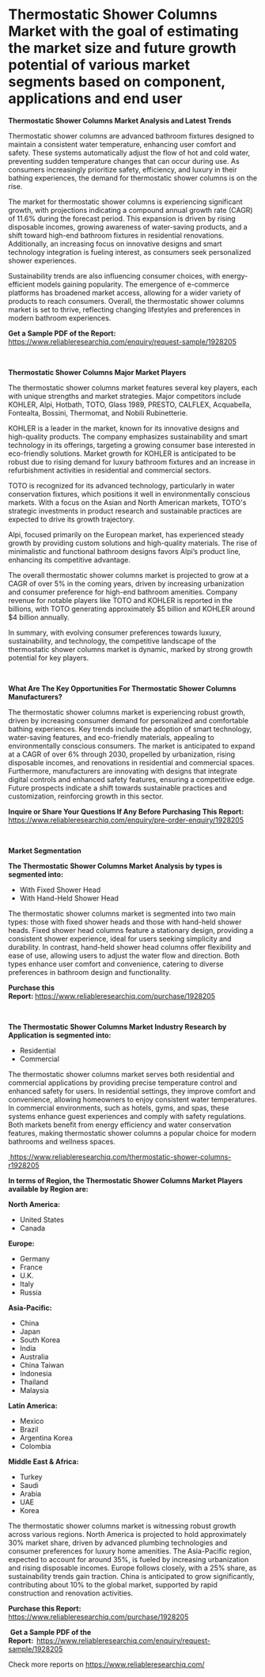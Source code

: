 <p><h1>Thermostatic Shower Columns Market with the goal of estimating the market size and future growth potential of various market segments based on component, applications and end user</h1></p><p><strong>Thermostatic Shower Columns Market Analysis and Latest Trends</strong></p>
<p><p>Thermostatic shower columns are advanced bathroom fixtures designed to maintain a consistent water temperature, enhancing user comfort and safety. These systems automatically adjust the flow of hot and cold water, preventing sudden temperature changes that can occur during use. As consumers increasingly prioritize safety, efficiency, and luxury in their bathing experiences, the demand for thermostatic shower columns is on the rise.</p><p>The market for thermostatic shower columns is experiencing significant growth, with projections indicating a compound annual growth rate (CAGR) of 11.6% during the forecast period. This expansion is driven by rising disposable incomes, growing awareness of water-saving products, and a shift toward high-end bathroom fixtures in residential renovations. Additionally, an increasing focus on innovative designs and smart technology integration is fueling interest, as consumers seek personalized shower experiences.</p><p>Sustainability trends are also influencing consumer choices, with energy-efficient models gaining popularity. The emergence of e-commerce platforms has broadened market access, allowing for a wider variety of products to reach consumers. Overall, the thermostatic shower columns market is set to thrive, reflecting changing lifestyles and preferences in modern bathroom experiences.</p></p>
<p><strong>Get a Sample PDF of the Report:&nbsp;</strong> <a href="https://www.reliableresearchiq.com/enquiry/request-sample/1928205?utm_campaign=2760&utm_medium=2&utm_source=Github&utm_content=ia&utm_term=29032025&utm_id=thermostatic-shower-columns">https://www.reliableresearchiq.com/enquiry/request-sample/1928205</a></p>
<p>&nbsp;</p>
<p><strong>Thermostatic Shower Columns Major Market Players</strong></p>
<p><p>The thermostatic shower columns market features several key players, each with unique strengths and market strategies. Major competitors include KOHLER, Alpi, Hotbath, TOTO, Glass 1989, PRESTO, CALFLEX, Acquabella, Fontealta, Bossini, Thermomat, and Nobili Rubinetterie. </p><p>KOHLER is a leader in the market, known for its innovative designs and high-quality products. The company emphasizes sustainability and smart technology in its offerings, targeting a growing consumer base interested in eco-friendly solutions. Market growth for KOHLER is anticipated to be robust due to rising demand for luxury bathroom fixtures and an increase in refurbishment activities in residential and commercial sectors.</p><p>TOTO is recognized for its advanced technology, particularly in water conservation fixtures, which positions it well in environmentally conscious markets. With a focus on the Asian and North American markets, TOTO's strategic investments in product research and sustainable practices are expected to drive its growth trajectory.</p><p>Alpi, focused primarily on the European market, has experienced steady growth by providing custom solutions and high-quality materials. The rise of minimalistic and functional bathroom designs favors Alpi’s product line, enhancing its competitive advantage.</p><p>The overall thermostatic shower columns market is projected to grow at a CAGR of over 5% in the coming years, driven by increasing urbanization and consumer preference for high-end bathroom amenities. Company revenue for notable players like TOTO and KOHLER is reported in the billions, with TOTO generating approximately $5 billion and KOHLER around $4 billion annually. </p><p>In summary, with evolving consumer preferences towards luxury, sustainability, and technology, the competitive landscape of the thermostatic shower columns market is dynamic, marked by strong growth potential for key players.</p></p>
<p>&nbsp;</p>
<p><strong>What Are The Key Opportunities For Thermostatic Shower Columns Manufacturers?</strong></p>
<p><p>The thermostatic shower columns market is experiencing robust growth, driven by increasing consumer demand for personalized and comfortable bathing experiences. Key trends include the adoption of smart technology, water-saving features, and eco-friendly materials, appealing to environmentally conscious consumers. The market is anticipated to expand at a CAGR of over 6% through 2030, propelled by urbanization, rising disposable incomes, and renovations in residential and commercial spaces. Furthermore, manufacturers are innovating with designs that integrate digital controls and enhanced safety features, ensuring a competitive edge. Future prospects indicate a shift towards sustainable practices and customization, reinforcing growth in this sector.</p></p>
<p><strong>Inquire or Share Your Questions If Any Before Purchasing This Report:</strong> <a href="https://www.reliableresearchiq.com/enquiry/pre-order-enquiry/1928205?utm_campaign=2760&utm_medium=2&utm_source=Github&utm_content=ia&utm_term=29032025&utm_id=thermostatic-shower-columns">https://www.reliableresearchiq.com/enquiry/pre-order-enquiry/1928205</a></p>
<p>&nbsp;</p>
<p><strong>Market Segmentation</strong></p>
<p><strong>The Thermostatic Shower Columns Market Analysis by types is segmented into:</strong></p>
<p><ul><li>With Fixed Shower Head</li><li>With Hand-Held Shower Head</li></ul></p>
<p><p>The thermostatic shower columns market is segmented into two main types: those with fixed shower heads and those with hand-held shower heads. Fixed shower head columns feature a stationary design, providing a consistent shower experience, ideal for users seeking simplicity and durability. In contrast, hand-held shower head columns offer flexibility and ease of use, allowing users to adjust the water flow and direction. Both types enhance user comfort and convenience, catering to diverse preferences in bathroom design and functionality.</p></p>
<p><strong>Purchase this Report:&nbsp;</strong><a href="https://www.reliableresearchiq.com/purchase/1928205?utm_campaign=2760&utm_medium=2&utm_source=Github&utm_content=ia&utm_term=29032025&utm_id=thermostatic-shower-columns">https://www.reliableresearchiq.com/purchase/1928205</a></p>
<p>&nbsp;</p>
<p><strong>The Thermostatic Shower Columns Market Industry Research by Application is segmented into:</strong></p>
<p><ul><li>Residential</li><li>Commercial</li></ul></p>
<p><p>The thermostatic shower columns market serves both residential and commercial applications by providing precise temperature control and enhanced safety for users. In residential settings, they improve comfort and convenience, allowing homeowners to enjoy consistent water temperatures. In commercial environments, such as hotels, gyms, and spas, these systems enhance guest experiences and comply with safety regulations. Both markets benefit from energy efficiency and water conservation features, making thermostatic shower columns a popular choice for modern bathrooms and wellness spaces.</p></p>
<p><a href="https://www.reliableresearchiq.com/thermostatic-shower-columns-r1928205?utm_campaign=2760&utm_medium=2&utm_source=Github&utm_content=ia&utm_term=29032025&utm_id=thermostatic-shower-columns">&nbsp;https://www.reliableresearchiq.com/thermostatic-shower-columns-r1928205</a></p>
<p><strong>In terms of Region, the Thermostatic Shower Columns Market Players available by Region are:</strong></p>
<p>
    <p> <strong> North America: </strong>
        <ul>
            <li>United States</li>
            <li>Canada</li>
        </ul>
        </p> 
    <p> <strong> Europe: </strong>
        <ul>
            <li>Germany</li>
            <li>France</li>
            <li>U.K.</li>
            <li>Italy</li>
            <li>Russia</li>
        </ul>
        </p> 
    <p> <strong> Asia-Pacific: </strong>
        <ul>
            <li>China</li>
            <li>Japan</li>
            <li>South Korea</li>
            <li>India</li>
            <li>Australia</li>
            <li>China Taiwan</li>
            <li>Indonesia</li>
            <li>Thailand</li>
            <li>Malaysia</li>
        </ul>
        </p> 
    <p> <strong> Latin America: </strong>
        <ul>
            <li>Mexico</li>
            <li>Brazil</li>
            <li>Argentina Korea</li>
            <li>Colombia</li>
        </ul>
        </p> 
    <p> <strong> Middle East & Africa: </strong>
        <ul>
            <li>Turkey</li>
            <li>Saudi</li>
            <li>Arabia</li>
            <li>UAE</li>
            <li>Korea</li>
        </ul>
    </p>
    </p>
<p><p>The thermostatic shower columns market is witnessing robust growth across various regions. North America is projected to hold approximately 30% market share, driven by advanced plumbing technologies and consumer preferences for luxury home amenities. The Asia-Pacific region, expected to account for around 35%, is fueled by increasing urbanization and rising disposable incomes. Europe follows closely, with a 25% share, as sustainability trends gain traction. China is anticipated to grow significantly, contributing about 10% to the global market, supported by rapid construction and renovation activities.</p></p>
<p><strong>Purchase this Report: </strong><a href="https://www.reliableresearchiq.com/purchase/1928205?utm_campaign=2760&utm_medium=2&utm_source=Github&utm_content=ia&utm_term=29032025&utm_id=thermostatic-shower-columns">https://www.reliableresearchiq.com/purchase/1928205</a></p>
<p>&nbsp;<strong>Get a Sample PDF of the Report:&nbsp;&nbsp;</strong><a href="https://www.reliableresearchiq.com/enquiry/request-sample/1928205?utm_campaign=2760&utm_medium=2&utm_source=Github&utm_content=ia&utm_term=29032025&utm_id=thermostatic-shower-columns">https://www.reliableresearchiq.com/enquiry/request-sample/1928205</a></p>
<p><strong></strong></p>
<p>Check more reports on <a href="https://www.reliableresearchiq.com/?utm_campaign=2760&utm_medium=2&utm_source=Github&utm_content=ia&utm_term=29032025&utm_id=thermostatic-shower-columns">https://www.reliableresearchiq.com/</a></p>